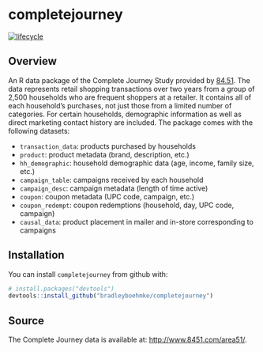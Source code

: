
<!-- README.md is generated from README.Rmd. Please edit that file -->

# completejourney

[![lifecycle](https://img.shields.io/badge/lifecycle-maturing-brightgreen.svg)](https://www.tidyverse.org/lifecycle/#stable)

## Overview

An R data package of the Complete Journey Study provided by
[84.51](http://www.8451.com). The data represents retail shopping
transactions over two years from a group of 2,500 households who are
frequent shoppers at a retailer. It contains all of each household’s
purchases, not just those from a limited number of categories. For
certain households, demographic information as well as direct marketing
contact history are included. The package comes with the following
datasets:

  - `transaction_data`: products purchased by households
  - `product`: product metadata (brand, description, etc.)
  - `hh_demographic`: household demographic data (age, income, family
    size, etc.)
  - `campaign_table`: campaigns received by each household
  - `campaign_desc`: campaign metadata (length of time active)
  - `coupon`: coupon metadata (UPC code, campaign, etc.)
  - `coupon_redempt`: coupon redemptions (household, day, UPC code,
    campaign)
  - `causal_data`: product placement in mailer and in-store
    corresponding to campaigns

## Installation

You can install `completejourney` from github with:

``` r
# install.packages("devtools")
devtools::install_github("bradleyboehmke/completejourney")
```

## Source

The Complete Journey data is available at:
<http://www.8451.com/area51/>.
